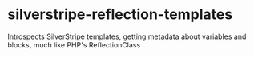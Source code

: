 silverstripe-reflection-templates
=================================

Introspects SilverStripe templates, getting metadata about variables and blocks, much like PHP's ReflectionClass
